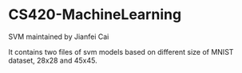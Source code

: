 # CS420-MachineLearning
SVM maintained by Jianfei Cai

It contains two files of svm models based on different size of MNIST dataset, 28x28 and 45x45.
